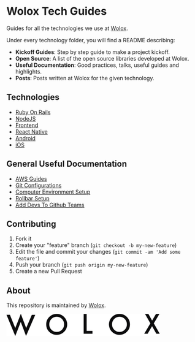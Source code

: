 # Wolox Tech Guides

Guides for all the technologies we use at [Wolox](http://wolox.com.ar).

Under every technology folder, you will find a README describing:

- **Kickoff Guides**: Step by step guide to make a project kickoff.
- **Open Source**: A list of the open source libraries developed at Wolox.
- **Useful Documentation**: Good practices, talks, useful guides and highlights.
- **Posts**: Posts written at Wolox for the given technology.

## Technologies

- [Ruby On Rails](./ruby-on-rails/README.md)
- [NodeJS](./NodeJS/README.md)
- [Frontend](./frontend/README.md)
- [React Native](./react-native/README.md)
- [Android](./android/README.md)
- [iOS](./iOS/README.md)

## General Useful Documentation

- [AWS Guides](./aws/README.md)
- [Git Configurations](./general/docs/git-configurations.md)
- [Computer Environment Setup](./general/docs/setup-environment.md)
- [Rollbar Setup](./general/docs/rollbar-setup.md)
- [Add Devs To Github Teams](./general/scripts/add-devs-to-team.rb)

## Contributing

1. Fork it
2. Create your "feature" branch (`git checkout -b my-new-feature`)
3. Edit the file and commit your changes (`git commit -am 'Add some feature'`)
7. Push your branch (`git push origin my-new-feature`)
8. Create a new Pull Request

## About

This repository is maintained by [Wolox](http://www.wolox.com.ar).

![Wolox](https://raw.githubusercontent.com/Wolox/press-kit/master/logos/logo_banner.png)
